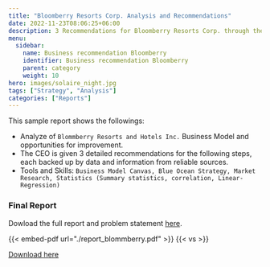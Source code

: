 ```yaml
---
title: "Bloomberry Resorts Corp. Analysis and Recommendations"
date: 2022-11-23T08:06:25+06:00
description: 3 Recommendations for Bloomberry Resorts Corp. through the lens of Business Model Canva, Blue Ocean 
menu:
  sidebar:
    name: Business recommendation Bloomberry
    identifier: Business recommendation Bloomberry
    parent: category
    weight: 10
hero: images/solaire_night.jpg
tags: ["Strategy", "Analysis"]
categories: ["Reports"]
---
```


This sample report shows the followings:

- Analyze of `Blommberry Resorts and Hotels Inc.` Business Model and opportunities for improvement.
- The CEO is given 3 detailed recommendations for the following steps, each backed up by data and information from reliable sources.
- Tools and Skills: `Business Model Canvas, Blue Ocean Strategy, Market Research, Statistics (Summary statistics, correlation, Linear-Regression)`

### Final Report
<p>
Dowload the full report and problem statement
  <a href="https://drive.google.com/file/d/1uj0YMNvkmtXlcyJi3FPz55hl8AbXyPpU/view?usp=share_link]L/view" target="_blank">here</a>.
</p>

{{< embed-pdf url="./report_blommberry.pdf" >}}
{{< vs >}}

<div class="button_cont">
  <a class="example_d" href="/posts/category/sub-category/report_blommberry.pdf">
    Download here
  </a>
</div>
